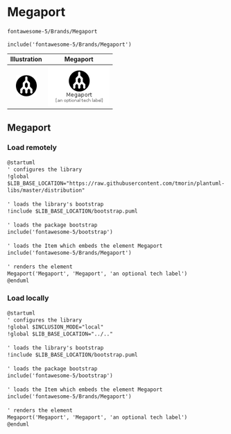 # Megaport


```text
fontawesome-5/Brands/Megaport
```

```text
include('fontawesome-5/Brands/Megaport')
```



| Illustration | Megaport |
| :---: | :---: |
| ![illustration for Illustration](../../fontawesome-5/Brands/Megaport.png) | ![illustration for Megaport](../../fontawesome-5/Brands/Megaport.Local.png) |




## Megaport

### Load remotely
```plantuml
@startuml
' configures the library
!global $LIB_BASE_LOCATION="https://raw.githubusercontent.com/tmorin/plantuml-libs/master/distribution"

' loads the library's bootstrap
!include $LIB_BASE_LOCATION/bootstrap.puml

' loads the package bootstrap
include('fontawesome-5/bootstrap')

' loads the Item which embeds the element Megaport
include('fontawesome-5/Brands/Megaport')

' renders the element
Megaport('Megaport', 'Megaport', 'an optional tech label')
@enduml
```

### Load locally
```plantuml
@startuml
' configures the library
!global $INCLUSION_MODE="local"
!global $LIB_BASE_LOCATION="../.."

' loads the library's bootstrap
!include $LIB_BASE_LOCATION/bootstrap.puml

' loads the package bootstrap
include('fontawesome-5/bootstrap')

' loads the Item which embeds the element Megaport
include('fontawesome-5/Brands/Megaport')

' renders the element
Megaport('Megaport', 'Megaport', 'an optional tech label')
@enduml
```

